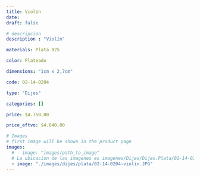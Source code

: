 ```yaml
---
title: Violín
date: 
draft: false

# descripcion
description : "Violín"

materials: Plata 925

color: Plateado

dimensions: "1cm x 2,7cm"

code: 02-14-0204

type: "Dijes"

categories: []

price: $4.750,00

price_eftvo: $4.040,00

# Images
# first image will be shown in the product page
images:
  # - image: "images/path_to_image"
  # La ubicacion de las imagenes es imagenes/Dijes/Dijes.Plata/02-14-0204-violin
  - image: "./images/dijes/plata/02-14-0204-violin.JPG"
---
```

